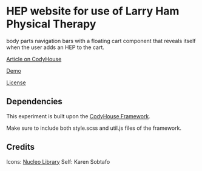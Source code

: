 # HEP website for use of Larry Ham Physical Therapy

body parts navigation bars with a floating cart component that reveals itself when the user adds an HEP to the cart.

[Article on CodyHouse](https://codyhouse.co/gem/add-to-cart-interaction)

[Demo](https://codyhouse.co/demo/add-to-cart-interaction)

[License](https://codyhouse.co/license)

## Dependencies

This experiment is built upon the [CodyHouse Framework](https://github.com/CodyHouse/codyhouse-framework).

Make sure to include both style.scss and util.js files of the framework.

## Credits

Icons: [Nucleo Library](https://nucleoapp.com/)
Self: Karen Sobtafo
